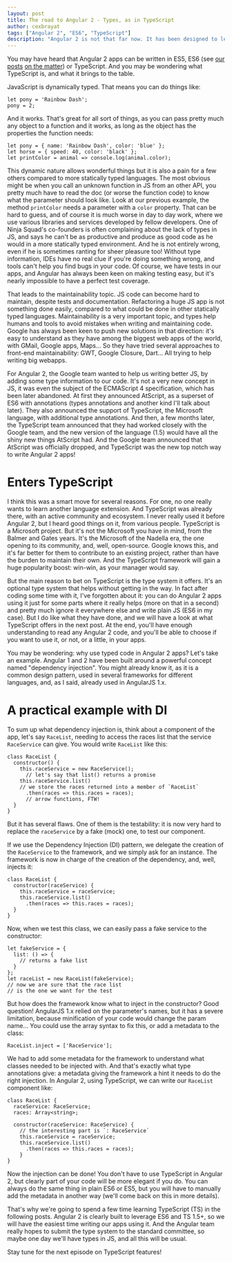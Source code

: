 ```yaml
---
layout: post
title: The road to Angular 2 - Types, as in TypeScript
author: cexbrayat
tags: ["Angular 2", "ES6", "TypeScript"]
description: "Angular 2 is not that far now. It has been designed to leverage a lot of new wonderful things in Web development, like TypeScript. Let's have a look!"
---
```


You may have heard that Angular 2 apps can be written in ES5, ES6 (see [our posts](/2015/10/06/es6-part-1/) [on the matter](/2015/10/13/es6-part-2/)) or TypeScript.
And you may be wondering what TypeScript is, and what it brings to the table.

JavaScript is dynamically typed. That means you can do things like:

    let pony = 'Rainbow Dash';
    pony = 2;

And it works. That's great for all sort of things, as you can pass pretty much any object to a function and it works, as long as the object has the properties the function needs:

    let pony = { name: 'Rainbow Dash', color: 'blue' };
    let horse = { speed: 40, color: 'black' };
    let printColor = animal => console.log(animal.color);

This dynamic nature allows wonderful things but it is also a pain for a few others compared to more statically typed languages. The most obvious might be when you call an unknown function in JS from an other API, you pretty much have to read the doc (or worse the function code) to know what the parameter should look like. Look at our previous example, the method `printColor` needs a parameter with a `color` property. That can be hard to guess, and of course it is much worse in day to day work, where we use various libraries and services developed by fellow developers. One of Ninja Squad's co-founders is often complaining about the lack of types in JS, and says he can't be as productive and produce as good code as he would in a more statically typed environment. And he is not entirely wrong, even if he is sometimes ranting for sheer pleasure too! Without type information, IDEs have no real clue if you're doing something wrong, and tools can't help you find bugs in your code. Of course, we have tests in our apps, and Angular has always been keen on making testing easy, but it's nearly impossible to have a perfect test coverage.

That leads to the maintainability topic. JS code can become hard to maintain, despite tests and documentation. Refactoring a huge JS app is not something done easily, compared to what could be done in other statically typed languages. Maintainability is a very important topic, and types help humans and tools to avoid mistakes when writing and maintaining code. Google has always been keen to push new solutions in that direction: it's easy to understand as they have among the biggest web apps of the world, with GMail, Google apps, Maps... So they have tried several approaches to front-end maintainability: GWT, Google Closure, Dart... All trying to help writing big webapps.

For Angular 2, the Google team wanted to help us writing better JS, by adding some type information to our code. It's not a very new concept in JS, it was even the subject of the ECMAScript 4 specification, which has been later abandoned. At first they announced AtScript, as a superset of ES6 with annotations (types annotations and another kind I'll talk about later). They also announced the support of TypeScript, the Microsoft language, with additional type annotations. And then, a few months later, the TypeScript team announced that they had worked closely with the Google team, and the new version of the language (1.5) would have all the shiny new things AtScript had. And the Google team announced that AtScript was officially dropped, and TypeScript was the new top notch way to write Angular 2 apps!

# Enters TypeScript

I think this was a smart move for several reasons. For one, no one really wants to learn another language extension. And TypeScript was already there, with an active community and ecosystem. I never really used it before Angular 2, but I heard good things on it, from various people. TypeScript is a Microsoft project. But it's not the Microsoft you have in mind, from the Balmer and Gates years. It's the Microsoft of the Nadella era, the one opening to its community, and, well, open-source. Google knows this, and it's far better for them to contribute to an existing project, rather than have the burden to maintain their own. And the TypeScript framework will gain a huge popularity boost: win-win, as your manager would say.

But the main reason to bet on TypeScript is the type system it offers. It's an optional type system that helps without getting in the way. In fact after coding some time with it, I've forgotten about it: you can do Angular 2 apps using it just for some parts where it really helps (more on that in a second) and pretty much ignore it everywhere else and write plain JS (ES6 in my case). But I do like what they have done, and we will have a look at what TypeScript offers in the next post. At the end, you'll have enough understanding to read any Angular 2 code, and you'll be able to choose if you want to use it, or not, or a little, in your apps.

You may be wondering: why use typed code in Angular 2 apps? Let's take an example. Angular 1 and 2 have been built around a powerful concept named "dependency injection". You might already know it, as it is a common design pattern, used in several frameworks for different languages, and, as I said, already used in AngularJS 1.x.

# A practical example with DI

To sum up what dependency injection is, think about a component of the app, let's say `RaceList`, needing to access the races list that the service `RaceService` can give. You would write `RaceList` like this:

    class RaceList {
      constructor() {
        this.raceService = new RaceService();
          // let's say that list() returns a promise
        this.raceService.list()
        // we store the races returned into a member of `RaceList`
          .then(races => this.races = races);
          // arrow functions, FTW!
      }
    }

But it has several flaws. One of them is the testability: it is now very hard to replace the `raceService` by a fake (mock) one, to test our component.

If we use the Dependency Injection (DI) pattern, we delegate the creation of the `RaceService` to the framework, and we simply ask for an instance. The framework is now in charge of the creation of the dependency, and, well, injects it:

    class RaceList {
      constructor(raceService) {
        this.raceService = raceService;
        this.raceService.list()
          .then(races => this.races = races);
      }
    }

Now, when we test this class, we can easily pass a fake service to the constructor:

    let fakeService = {
      list: () => {
        // returns a fake list
      }
    };
    let raceList = new RaceList(fakeService);
    // now we are sure that the race list
    // is the one we want for the test

But how does the framework know what to inject in the constructor? Good question! AngularJS 1.x relied on the parameter's names, but it has a severe limitation, because minification of your code would change the param name... You could use the array syntax to fix this, or add a metadata to the class:

    RaceList.inject = ['RaceService'];

We had to add some metadata for the framework to understand what classes needed to be injected with. And that's exactly what type annotations give: a metadata giving the framework a hint it needs to do the right injection. In Angular 2, using TypeScript, we can write our `RaceList` component like:

    class RaceList {
      raceService: RaceService;
      races: Array<string>;

      constructor(raceService: RaceService) {
        // the interesting part is `: RaceService`
        this.raceService = raceService;
        this.raceService.list()
          .then(races => this.races = races);
        }
    }

Now the injection can be done! You don't have to use TypeScript in Angular 2, but clearly part of your code will be more elegant if you do. You can always do the same thing in plain ES6 or ES5, but you will have to manually add the metadata in another way (we'll come back on this in more details).

That's why we're going to spend a few time learning TypeScript (TS) in the following posts. Angular 2 is clearly built to leverage ES6 and TS 1.5+, so we will have the easiest time writing our apps using it. And the Angular team really hopes to submit the type system to the standard committee, so maybe one day we'll have types in JS, and all this will be usual.

Stay tune for the next episode on TypeScript features!
